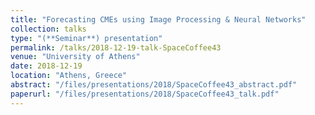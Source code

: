 ```yaml
---
title: "Forecasting CMEs using Image Processing & Neural Networks"
collection: talks
type: "(**Seminar**) presentation"
permalink: /talks/2018-12-19-talk-SpaceCoffee43
venue: "University of Athens"
date: 2018-12-19
location: "Athens, Greece"
abstract: "/files/presentations/2018/SpaceCoffee43_abstract.pdf"
paperurl: "/files/presentations/2018/SpaceCoffee43_talk.pdf"
---
```

